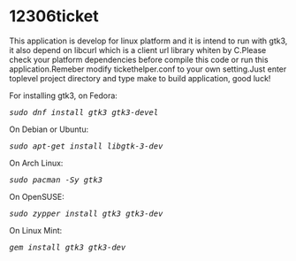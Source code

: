 # 12306ticket
  <p>This application is develop for linux platform and it is intend to run with gtk3, it also depend on libcurl which is a client url library whiten by C.Please check your platform dependencies before compile this code or run this application.Remeber modify tickethelper.conf to your own setting.Just enter toplevel project directory and type make to build application, good luck!</p>
  For installing gtk3, on Fedora:<pre><i>sudo dnf install gtk3 gtk3-devel</i></pre>
  On Debian or Ubuntu:<pre><i>sudo apt-get install libgtk-3-dev</i></pre>
  On Arch Linux:<pre><i>sudo pacman -Sy gtk3</i></pre>
  On OpenSUSE:<pre><i>sudo zypper install gtk3 gtk3-dev</i></pre>
  On Linux Mint:<pre><i>gem install gtk3 gtk3-dev</i></pre>

